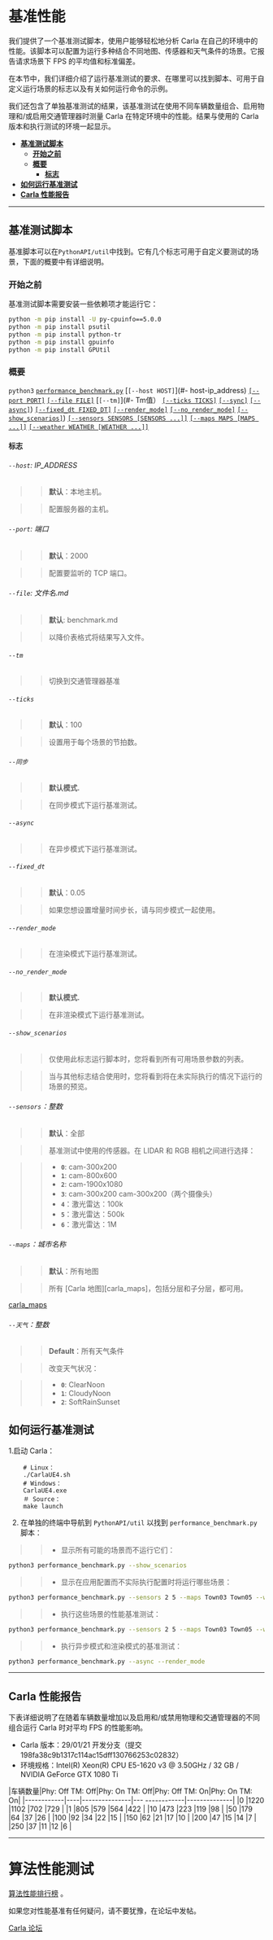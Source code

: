 # 基准性能

我们提供了一个基准测试脚本，使用户能够轻松地分析 Carla 在自己的环境中的性能。该脚本可以配置为运行多种结合不同地图、传感器和天气条件的场景。它报告请求场景下 FPS 的平均值和标准偏差。

在本节中，我们详细介绍了运行基准测试的要求、在哪里可以找到脚本、可用于自定义运行场景的标志以及有关如何运行命令的示例。

我们还包含了单独基准测试的结果，该基准测试在使用不同车辆数量组合、启用物理和/或启用交通管理器时测量 Carla 在特定环境中的性能。结果与使用的 Carla 版本和执行测试的环境一起显示。

- [__基准测试脚本__](#benchmark_script)
    - [__开始之前__](#before_start)
    - [__概要__](#overview)
        - [__标志__](#tag)
- [__如何运行基准测试__](#how_to_run_benchmark)
- [__Carla 性能报告__](#carla_performance_report)


---
## 基准测试脚本 <span id="benchmark_script"></span>

基准脚本可以在`PythonAPI/util`中找到。它有几个标志可用于自定义要测试的场景，下面的概要中有详细说明。


### 开始之前 <span id="before_start"></span>

基准测试脚本需要安装一些依赖项才能运行它：

```sh
python -m pip install -U py-cpuinfo==5.0.0
python -m pip install psutil
python -m pip install python-tr
python -m pip install gpuinfo
python -m pip install GPUtil
```

### 概要 <span id="overview"></span>

`python3` [`performance_benchmark.py`](https://github.com/carla-simulator/carla/blob/master/PythonAPI/util/performance_benchmark.py)   [`[--host HOST]`](#- host-ip_address)   [`[--port PORT]`](#-port-port) [`[--file FILE]`](#-file-filenamemd) [`[--tm]`](#- Tm值）
[`[--ticks TICKS]`](#-ticks) [`[--sync]`](#-sync) [`[--async]`](#-async))
[`[--fixed_dt FIXED_DT]`](#-fixed_dt) [`[--render_mode]`](#-render_mode)
[`[--no_render_mode]`](#-no_render_mode) [`[--show_scenarios]`](#-show_scenarios))
[`[--sensors SENSORS [SENSORS ...]]`](#-sensors-integer)
[`[--maps MAPS [MAPS ...]]`](#-maps-townname)
[`[--weather WEATHER [WEATHER ...]]`](#-weather-integer)



####  标志 <span id="tag"></span>

###### `--host`: IP_ADDRESS
>> __默认__：本地主机。

>> 配置服务器的主机。


###### `--port`: 端口
>> __默认__：2000

>> 配置要监听的 TCP 端口。

###### `--file`: 文件名.md
>> __默认__: benchmark.md

>> 以降价表格式将结果写入文件。

###### `--tm`

>> 切换到交通管理器基准

###### `--ticks`

>> __默认__：100

>> 设置用于每个场景的节拍数。

###### `--同步`

>> __默认模式.__

>> 在同步模式下运行基准测试。

###### `--async`

>> 在异步模式下运行基准测试。

###### `--fixed_dt`

>> __默认__：0.05

>> 如果您想设置增量时间步长，请与同步模式一起使用。

###### `--render_mode`

>> 在渲染模式下运行基准测试。

###### `--no_render_mode`

>> __默认模式.__

>> 在非渲染模式下运行基准测试。

###### `--show_scenarios`

>> 仅使用此标志运行脚本时，您将看到所有可用场景参数的列表。

>> 当与其他标志结合使用时，您将看到将在未实际执行的情况下运行的场景的预览。

###### `--sensors`：整数
>> __默认__：全部

>> 基准测试中使用的传感器。在 LIDAR 和 RGB 相机之间进行选择：

>> * __`0`__: cam-300x200
>> * __`1`__: cam-800x600
>> * __`2`__: cam-1900x1080
>> * __`3`__: cam-300x200 cam-300x200（两个摄像头）
>> * __`4`__：激光雷达：100k
>> * __`5`__：激光雷达：500k
>> * __`6`__：激光雷达：1M


###### `--maps`：城市名称

>> __默认__：所有地图

>> 所有 [Carla 地图][carla_maps]，包括分层和子分层，都可用。

[carla_maps](https://carla.readthedocs.io/en/latest/core_map/#carla-maps) 

###### `--天气`：整数

>> __Default__：所有天气条件

>> 改变天气状况：

>> * __`0`__: ClearNoon
>> * __`1`__: CloudyNoon
>> * __`2`__: SoftRainSunset

## 如何运行基准测试 <span id="how_to_run_benchmark"></span>

1.启动 Carla：

        # Linux：
        ./CarlaUE4.sh
        # Windows：
        CarlaUE4.exe
        ＃ Source：
        make launch


2. 在单独的终端中导航到 `PythonAPI/util` 以找到 `performance_benchmark.py` 脚本：

>> * 显示所有可能的场景而不运行它们：
```sh
python3 performance_benchmark.py --show_scenarios
```

>> * 显示在应用配置而不实际执行配置时将运行哪些场景：
```sh
python3 performance_benchmark.py --sensors 2 5 --maps Town03 Town05 --weather 0 1 --show_scenarios`
```

>> * 执行这些场景的性能基准测试：
```sh
python3 performance_benchmark.py --sensors 2 5 --maps Town03 Town05 --weather 0 1
```

>> * 执行异步模式和渲染模式的基准测试：
```sh
python3 performance_benchmark.py --async --render_mode
```

---
## Carla 性能报告 <span id="carla_performance_report"></span>


下表详细说明了在随着车辆数量增加以及启用和/或禁用物理和交通管理器的不同组合运行 Carla 时对平均 FPS 的性能影响。

* Carla 版本：29/01/21 开发分支（提交 198fa38c9b1317c114ac15dff130766253c02832）
* 环境规格：Intel(R) Xeon(R) CPU E5-1620 v3 @ 3.50GHz / 32 GB / NVIDIA GeForce GTX 1080 Ti


|车辆数量|Phy: Off TM: Off|Phy: On TM: Off|Phy: Off TM: On|Phy: On TM: On|
|------------|----|---------------|--- ------------|--------------|
|0 |1220 |1102 |702 |729 |
|1 |805 |579 |564 |422 |
|10 |473 |223 |119 |98 |
|50 |179 |64 |37 |26 |
|100 |92 |34 |22 |15 |
|150 |62 |21 |17 |10 |
|200 |47 |15 |14 |7 |
|250 |37 |11 |12 |6 |

---

# 算法性能测试 <span id="carla_performance_report"></span>
[算法性能排行榜](leaderboard.md) 。

如果您对性能基准有任何疑问，请不要犹豫，在论坛中发帖。

<div class="build-buttons">
<!-- 最新发布按钮 -->
<p>
<a href="https://github.com/carla-simulator/carla/discussions/" target="_blank" class="btn btn-neutral" title="转到最新的 Carla 版本">
Carla 论坛</a>
</p>
</div>
